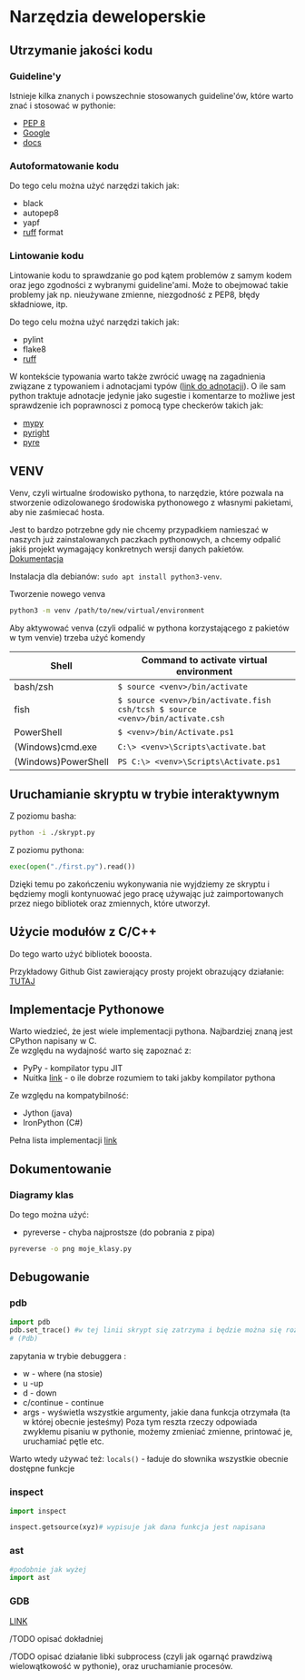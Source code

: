 # Narzędzia deweloperskie

## Utrzymanie jakości kodu

### Guideline'y

Istnieje kilka znanych i powszechnie stosowanych guideline'ów, które warto znać i stosować w pythonie:

- [PEP 8](https://www.python.org/dev/peps/pep-0008/#module-level-dunder-names)
- [Google](https://google.github.io/styleguide/pyguide.html)
- [docs](https://docs.python-guide.org/writing/structure/)


### Autoformatowanie kodu

Do tego celu można użyć narzędzi takich jak:

- black
- autopep8
- yapf
- [ruff](https://github.com/astral-sh/ruff) format

### Lintowanie kodu

Lintowanie kodu to sprawdzanie go pod kątem problemów z samym kodem oraz jego zgodności z wybranymi guideline'ami. Może to obejmować takie problemy jak np. nieużywane zmienne, niezgodność z PEP8, błędy składniowe, itp.

Do tego celu można użyć narzędzi takich jak:

- pylint
- flake8
- [ruff](https://github.com/astral-sh/ruff)

W kontekście typowania warto także zwrócić uwagę na zagadnienia związane z typowaniem i adnotacjami typów ([link do adnotacji](./1_ogolne_notatki.md#adnotacje)). O ile sam python traktuje adnotacje jedynie jako sugestie i komentarze to możliwe jest sprawdzenie ich poprawnosci z pomocą type checkerów takich jak:

- [mypy](https://mypy-lang.org/)
- [pyright](https://github.com/microsoft/pyright)
- [pyre](https://pyre-check.org/)

## VENV

Venv, czyli wirtualne środowisko pythona, to narzędzie, które pozwala na stworzenie odizolowanego środowiska pythonowego z własnymi pakietami, aby nie zaśmiecać hosta.

Jest to bardzo potrzebne gdy nie chcemy przypadkiem namieszać w naszych już zainstalowanych paczkach pythonowych, a chcemy odpalić jakiś projekt wymagający konkretnych wersji danych pakietów. [Dokumentacja](https://docs.python.org/3/library/venv.html)

Instalacja dla debianów: `sudo apt install python3-venv`.

Tworzenie nowego venva

```bash
python3 -m venv /path/to/new/virtual/environment
```

Aby aktywować venva (czyli odpalić w pythona korzystającego z pakietów w tym venvie) trzeba użyć komendy

| Shell               | Command to activate virtual environment                                       |
| ------------------- | ----------------------------------------------------------------------------- |
| bash/zsh            | `$ source <venv>/bin/activate`                                                |
| fish                | `$ source <venv>/bin/activate.fish csh/tcsh $ source <venv>/bin/activate.csh` |
| PowerShell          | `$ <venv>/bin/Activate.ps1 `                                                  |
| (Windows)cmd.exe    | `C:\> <venv>\Scripts\activate.bat `                                           |
| (Windows)PowerShell | `PS C:\> <venv>\Scripts\Activate.ps1`                                         |

## Uruchamianie skryptu w trybie interaktywnym

Z poziomu basha:

```bash
python -i ./skrypt.py
```

Z poziomu pythona:

```python
exec(open("./first.py").read())
```

Dzięki temu po zakończeniu wykonywania nie wyjdziemy ze skryptu i będziemy mogli kontynuować jego pracę używając już zaimportowanych przez niego bibliotek oraz zmiennych, które utworzył.

## Użycie modułów z C/C++

Do tego warto użyć bibliotek booosta.

Przykładowy Github Gist zawierający prosty projekt obrazujący działanie: [TUTAJ](https://gist.github.com/pktiuk/2136eeefaf4271510d82e59f90c904ce)


## Implementacje Pythonowe

Warto wiedzieć, że jest wiele implementacji pythona. Najbardziej znaną jest CPython napisany w C.  
Ze względu na wydajność warto się zapoznać z:

- PyPy - kompilator typu JIT
- Nuitka [link](https://nuitka.net/pages/overview.html) - o ile dobrze rozumiem to taki jakby kompilator pythona

Ze względu na kompatybilność:

- Jython (java)
- IronPython (C#)

Pełna lista implementacji [link](https://wiki.python.org/moin/PythonImplementations)

## Dokumentowanie

### Diagramy klas

Do tego można użyć:

- pyreverse - chyba najprostsze (do pobrania z pipa)

```bash
pyreverse -o png moje_klasy.py
```

## Debugowanie

### pdb

```python
import pdb
pdb.set_trace() #w tej linii skrypt się zatrzyma i będzie można się rozejrzeć
# (Pdb)
```

zapytania w trybie debuggera :

- w - where (na stosie)
- u -up
- d - down
- c/continue - continue
- args - wyświetla wszystkie argumenty, jakie dana funkcja otrzymała (ta w której obecnie jesteśmy)
  Poza tym reszta rzeczy odpowiada zwykłemu pisaniu w pythonie, możemy zmieniać zmienne, printować je, uruchamiać pętle etc.

Warto wtedy używać też:
`locals()` - ładuje do słownika wszystkie obecnie dostępne funkcje

### inspect

```python
import inspect

inspect.getsource(xyz)# wypisuje jak dana funkcja jest napisana

```

### ast

```python
#podobnie jak wyżej
import ast
```

### GDB

[LINK](https://wiki.python.org/moin/DebuggingWithGdb)

/TODO opisać dokładniej

/TODO opisać działanie libki subprocess (czyli jak ogarnąć prawdziwą wielowątkowość w pythonie), oraz uruchamianie procesów.
